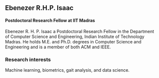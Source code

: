 ## Ebenezer R.H.P. Isaac
#### Postdoctoral Research Fellow at IIT Madras

Ebenezer R. H. P. Isaac a Postdoctoral
Research Fellow in
the Department of Computer
Science and Engineering, Indian
Institute of Technology
Madras. He holds M.E. and Ph.D. degrees in Computer Science and Engineering and is a member of both
ACM and IEEE. 


### Research interests

Machine learning, biometrics, gait analysis, and data science.
